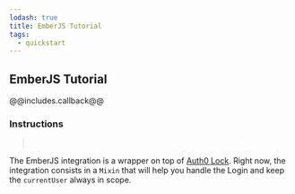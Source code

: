 ```yaml
---
lodash: true
title: EmberJS Tutorial
tags:
  - quickstart
---
```

## EmberJS Tutorial

@@includes.callback@@

### Instructions

<div class="package" style="text-align: center;">
  <blockquote>
    <a href="https://github.com/qboss/auth0-lock-ember" class="btn btn-lg btn-success btn-package" style="text-transform: uppercase; color: white">
      <span style="display: block">Check out the integration on Github</span>
    </a>
  </blockquote>
</div>

The EmberJS integration is a wrapper on top of [Auth0 Lock](https://github.com/auth0/lock). Right now, the integration consists in a `Mixin` that will help you handle the Login and keep the `currentUser` always in scope.

